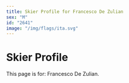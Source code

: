 ```yaml
---
title: Skier Profile for Francesco De Zulian
sex: "M"
id: "2641"
image: "/img/flags/ita.svg" 
---
```


# Skier Profile

This page is for: Francesco De Zulian.
    